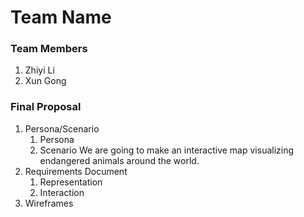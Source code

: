 # Team Name

### Team Members
1. Zhiyi Li
2. Xun Gong

### Final Proposal
1. Persona/Scenario
    1. Persona
    2. Scenario
       We are going to make an interactive map visualizing endangered animals around the world. 
2. Requirements Document
    1. Representation
    2. Interaction
3. Wireframes






